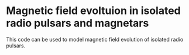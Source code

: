 # Magnetic field evoltuion in isolated radio pulsars and magnetars

This code can be used to model magnetic field evolution of isolated radio pulsars.

